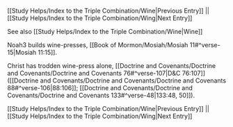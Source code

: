 [[Study Helps/Index to the Triple Combination/Wine|Previous Entry]]  ||  [[Study Helps/Index to the Triple Combination/Wing|Next Entry]]

 See also [[Study Helps/Index to the Triple Combination/Wine|Wine]]

 Noah3 builds wine-presses, [[Book of Mormon/Mosiah/Mosiah 11#^verse-15|Mosiah 11:15]].

 Christ has trodden wine-press alone, [[Doctrine and Covenants/Doctrine and Covenants/Doctrine and Covenants 76#^verse-107|D&C 76:107]] ([[Doctrine and Covenants/Doctrine and Covenants/Doctrine and Covenants 88#^verse-106|88:106]]; [[Doctrine and Covenants/Doctrine and Covenants/Doctrine and Covenants 133#^verse-48|133:48, 50]]).

[[Study Helps/Index to the Triple Combination/Wine|Previous Entry]]  ||  [[Study Helps/Index to the Triple Combination/Wing|Next Entry]]